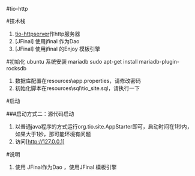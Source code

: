 #tio-http
 
#技术栈
1. [tio-httpserver](https://git.oschina.net/tywo45/t-io)作http服务器
2. [JFinal] 使用jfinal 作为Dao 
3. [JFinal] 使用jfinal 的Enjoy 模板引擎
 

#初始化
ubuntu 系统安装 mariadb 
sudo apt-get install mariadb-plugin-rocksdb

1. 数据库配置在resources\app.properties，请修改密码
2. 初始化脚本在resources\sql\tio_site.sql，请执行一下

#启动
 

###启动方式二：源代码启动
 
1. 以普通java程序的方式运行org.tio.site.AppStarter即可，启动时间在1秒内， 如果大于1妙，那可能环境有问题
2. 访问[http://127.0.0.1]
 
#说明
1. 使用 JFinal作为Dao ，使用JFinal 模板引擎